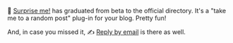 ---
---

🎲 [Surprise me!](https://micro.blog/account/plugins/view/39) has graduated from beta to the official directory. It's a "take me to a random post" plug-in for your blog. Pretty fun! 

And, in case you missed it, ✍️ [Reply by email]((https://micro.blog/account/plugins/view/23)) is there as well.
